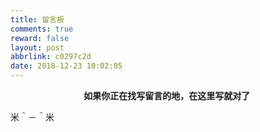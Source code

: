 ```yaml
---
title: 留言板
comments: true
reward: false
layout: post
abbrlink: c0297c2d
date: 2018-12-23 10:02:05
---
```




<center><strong>如果你正在找写留言的地，在这里写就对了 </strong></center>



米＾－＾米
